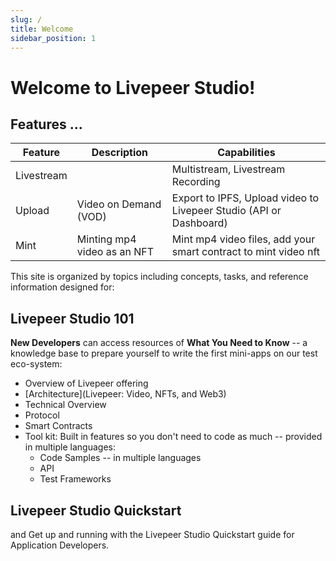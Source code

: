 ```yaml
---
slug: /
title: Welcome
sidebar_position: 1
---
```


# Welcome to Livepeer Studio!

## **Features** ...

| Feature    | Description                 | Capabilities                                                       |
| ---------- | --------------------------- | ------------------------------------------------------------------ |
| Livestream |                             | Multistream, Livestream Recording                                  |
| Upload     | Video on Demand (VOD)       | Export to IPFS, Upload video to Livepeer Studio (API or Dashboard) |
| Mint       | Minting mp4 video as an NFT | Mint mp4 video files, add your smart contract to mint video nft    |

This site is organized by topics including concepts, tasks, and reference information designed for:

## Livepeer Studio 101

**New Developers** can access resources of **What You Need to Know** -- a knowledge base to prepare yourself to write the first mini-apps on our test eco-system:

- Overview of Livepeer offering
- [Architecture](Livepeer: Video, NFTs, and Web3)
- Technical Overview
- Protocol
- Smart Contracts
- Tool kit: Built in features so you don't need to code as much -- provided in multiple languages:
  - Code Samples -- in multiple languages
  - API
  - Test Frameworks

## Livepeer Studio Quickstart

and Get up and running with the Livepeer Studio Quickstart
guide for Application Developers.
